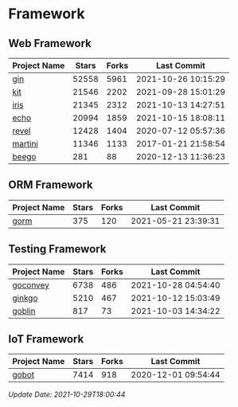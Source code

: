 # Framework

## Web Framework
| Project Name | Stars | Forks | Last Commit |
| ------------ | ----- | ----- | ----------- |
| [gin](https://github.com/gin-gonic/gin) | 52558 | 5961 | 2021-10-26 10:15:29 |
| [kit](https://github.com/go-kit/kit) | 21546 | 2202 | 2021-09-28 15:01:29 |
| [iris](https://github.com/kataras/iris) | 21345 | 2312 | 2021-10-13 14:27:51 |
| [echo](https://github.com/labstack/echo) | 20994 | 1859 | 2021-10-15 18:08:11 |
| [revel](https://github.com/revel/revel) | 12428 | 1404 | 2020-07-12 05:57:36 |
| [martini](https://github.com/go-martini/martini) | 11346 | 1133 | 2017-01-21 21:58:54 |
| [beego](https://github.com/astaxie/beego) | 281 | 88 | 2020-12-13 11:36:23 |

## ORM Framework
| Project Name | Stars | Forks | Last Commit |
| ------------ | ----- | ----- | ----------- |
| [gorm](https://github.com/jinzhu/gorm) | 375 | 120 | 2021-05-21 23:39:31 |

## Testing Framework
| Project Name | Stars | Forks | Last Commit |
| ------------ | ----- | ----- | ----------- |
| [goconvey](https://github.com/smartystreets/goconvey) | 6738 | 486 | 2021-10-28 04:54:40 |
| [ginkgo](https://github.com/onsi/ginkgo) | 5210 | 467 | 2021-10-12 15:03:49 |
| [goblin](https://github.com/franela/goblin) | 817 | 73 | 2021-10-03 14:34:22 |

## IoT Framework
| Project Name | Stars | Forks | Last Commit |
| ------------ | ----- | ----- | ----------- |
| [gobot](https://github.com/hybridgroup/gobot) | 7414 | 918 | 2020-12-01 09:54:44 |

*Update Date: 2021-10-29T18:00:44*